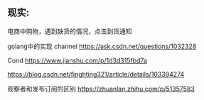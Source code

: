 

## 现实:
电商中购物，遇到缺货的情况，点击到货通知

golang中的实现
channel
https://ask.csdn.net/questions/1032328


Cond
https://www.jianshu.com/p/1d3d315fbd7a



https://blog.csdn.net/finghting321/article/details/103394274



观察者和发布订阅的区别
https://zhuanlan.zhihu.com/p/51357583